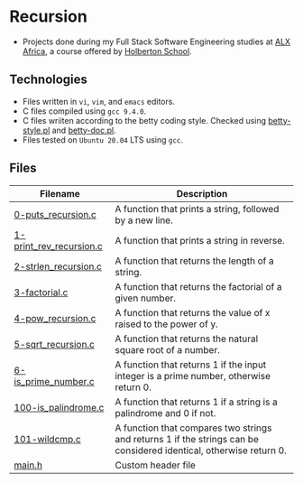 # Recursion

- Projects done during my Full Stack Software Engineering studies at [ALX Africa](https://www.alxafrica.com/software-engineering-2022/), a course offered by [Holberton School](https://www.holbertonschool.com/).

## Technologies
- Files written in ```vi```, ```vim```, and ```emacs``` editors. 
- C files compiled using ```gcc 9.4.0```.
- C files wriiten according to the betty coding style. Checked using [betty-style.pl](https://github.com/holbertonschool/Betty/blob/master/betty-style.pl) and [betty-doc.pl](https://github.com/holbertonschool/Betty/blob/master/betty-doc.pl).
- Files tested on ```Ubuntu 20.04``` LTS using ```gcc```.

## Files

| Filename  | Description |
| ---  | --- |
|[0-puts_recursion.c](0-puts_recursion.c)|A function that prints a string, followed by a new line.|
|[1-print_rev_recursion.c](1-print_rev_recursion.c)|A function that prints a string in reverse.|
|[2-strlen_recursion.c](2-strlen_recursion.c)|A function that returns the length of a string.|
|[3-factorial.c](3-factorial.c)|A function that returns the factorial of a given number.|
|[4-pow_recursion.c](4-pow_recursion.c)|A function that returns the value of x raised to the power of y.|
|[5-sqrt_recursion.c](5-sqrt_recursion.c)|A function that returns the natural square root of a number.|
|[6-is_prime_number.c](6-is_prime_number.c)|A function that returns 1 if the input integer is a prime number, otherwise return 0.|
|[100-is_palindrome.c](100-is_palindrome.c)|A function that returns 1 if a string is a palindrome and 0 if not.|
|[101-wildcmp.c](101-wildcmp.c)|A function that compares two strings and returns 1 if the strings can be considered identical, otherwise return 0.|
|[main.h](main.h)|Custom header file|
